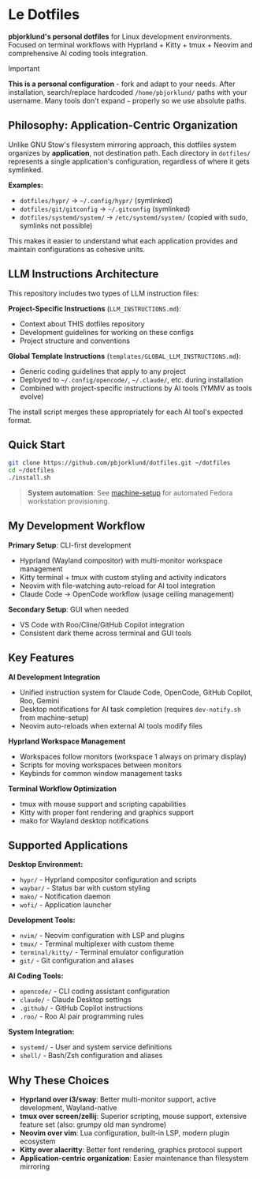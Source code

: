 # Le Dotfiles

**pbjorklund's personal dotfiles** for Linux development environments. Focused on terminal workflows with Hyprland + Kitty + tmux + Neovim and comprehensive AI coding tools integration.

> [!IMPORTANT]
> **This is a personal configuration** - fork and adapt to your needs. After installation, search/replace hardcoded `/home/pbjorklund/` paths with your username. Many tools don't expand `~` properly so we use absolute paths.

## Philosophy: Application-Centric Organization

Unlike GNU Stow's filesystem mirroring approach, this dotfiles system organizes by **application**, not destination path. Each directory in `dotfiles/` represents a single application's configuration, regardless of where it gets symlinked.

**Examples:**
- `dotfiles/hypr/` → `~/.config/hypr/` (symlinked)
- `dotfiles/git/gitconfig` → `~/.gitconfig` (symlinked)
- `dotfiles/systemd/system/` → `/etc/systemd/system/` (copied with sudo, symlinks not possible)

This makes it easier to understand what each application provides and maintain configurations as cohesive units.

## LLM Instructions Architecture

This repository includes two types of LLM instruction files:

**Project-Specific Instructions** (`LLM_INSTRUCTIONS.md`):
- Context about THIS dotfiles repository
- Development guidelines for working on these configs
- Project structure and conventions

**Global Template Instructions** (`templates/GLOBAL_LLM_INSTRUCTIONS.md`):
- Generic coding guidelines that apply to any project
- Deployed to `~/.config/opencode/`, `~/.claude/`, etc. during installation
- Combined with project-specific instructions by AI tools (YMMV as tools evolve)

The install script merges these appropriately for each AI tool's expected format.

## Quick Start

```bash
git clone https://github.com/pbjorklund/dotfiles.git ~/dotfiles
cd ~/dotfiles
./install.sh
```

> **System automation**: See [machine-setup](https://github.com/pbjorklund/machine-setup) for automated Fedora workstation provisioning.

## My Development Workflow

**Primary Setup**: CLI-first development
- Hyprland (Wayland compositor) with multi-monitor workspace management
- Kitty terminal + tmux with custom styling and activity indicators
- Neovim with file-watching auto-reload for AI tool integration
- Claude Code → OpenCode workflow (usage ceiling management)

**Secondary Setup**: GUI when needed
- VS Code with Roo/Cline/GitHub Copilot integration
- Consistent dark theme across terminal and GUI tools

## Key Features

**AI Development Integration**
- Unified instruction system for Claude Code, OpenCode, GitHub Copilot, Roo, Gemini
- Desktop notifications for AI task completion (requires `dev-notify.sh` from machine-setup)
- Neovim auto-reloads when external AI tools modify files

**Hyprland Workspace Management**
- Workspaces follow monitors (workspace 1 always on primary display)
- Scripts for moving workspaces between monitors
- Keybinds for common window management tasks

**Terminal Workflow Optimization**
- tmux with mouse support and scripting capabilities
- Kitty with proper font rendering and graphics support
- mako for Wayland desktop notifications

## Supported Applications

**Desktop Environment:**
- `hypr/` - Hyprland compositor configuration and scripts
- `waybar/` - Status bar with custom styling
- `mako/` - Notification daemon
- `wofi/` - Application launcher

**Development Tools:**
- `nvim/` - Neovim configuration with LSP and plugins
- `tmux/` - Terminal multiplexer with custom theme
- `terminal/kitty/` - Terminal emulator configuration
- `git/` - Git configuration and aliases

**AI Coding Tools:**
- `opencode/` - CLI coding assistant configuration
- `claude/` - Claude Desktop settings
- `.github/` - GitHub Copilot instructions
- `.roo/` - Roo AI pair programming rules

**System Integration:**
- `systemd/` - User and system service definitions
- `shell/` - Bash/Zsh configuration and aliases

## Why These Choices

- **Hyprland over i3/sway**: Better multi-monitor support, active development, Wayland-native
- **tmux over screen/zellij**: Superior scripting, mouse support, extensive feature set (also: grumpy old man syndrome)
- **Neovim over vim**: Lua configuration, built-in LSP, modern plugin ecosystem
- **Kitty over alacritty**: Better font rendering, graphics protocol support
- **Application-centric organization**: Easier maintenance than filesystem mirroring